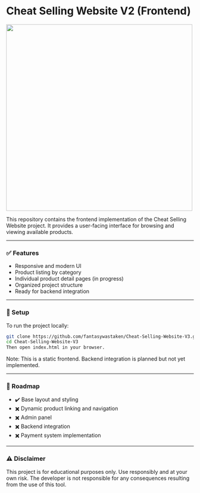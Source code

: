 # Cheat Selling Website V2 (Frontend)

<img src="https://i.imgur.com/e77yMQa.png" width="500">

This repository contains the frontend implementation of the Cheat Selling Website project. It provides a user-facing interface for browsing and viewing available products.

---

### ✅ Features

- Responsive and modern UI
- Product listing by category
- Individual product detail pages (in progress)
- Organized project structure
- Ready for backend integration

---

### 🔧 Setup

To run the project locally:

```bash
git clone https://github.com/fantasywastaken/Cheat-Selling-Website-V3.git
cd Cheat-Selling-Website-V3
Then open index.html in your browser.
```

Note: This is a static frontend. Backend integration is planned but not yet implemented.

---

### 📜 Roadmap
- ✔️ Base layout and styling
- ✖️ Dynamic product linking and navigation
- ✖️ Admin panel
- ✖️ Backend integration
- ✖️ Payment system implementation

---

### ⚠️ Disclaimer
This project is for educational purposes only. Use responsibly and at your own risk. The developer is not responsible for any consequences resulting from the use of this tool.
